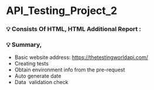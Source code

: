 # API_Testing_Project_2

### 💡 Consists Of HTML, HTML Additional Report :

### 💡 Summary,

- Basic website address: https://thetestingworldapi.com/
- Creating tests
- Obtain environment info from the pre-request
- Auto generate date
- Data  validation check
